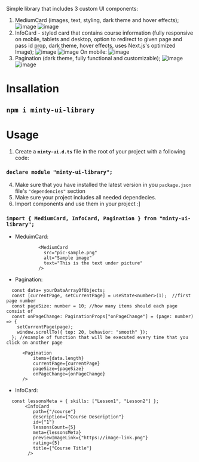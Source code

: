 Simple library that includes 3 custom UI components:

1. MediumCard (images, text, styling, dark theme and hover effects);
   ![image](https://github.com/Genesis-Front-End-School/clean-code-principes-pie3phobic/assets/115817261/0d089bfe-0346-4def-b16a-5930152f2f9d)
   ![image](https://github.com/Genesis-Front-End-School/clean-code-principes-pie3phobic/assets/115817261/308c6841-356c-482f-8e46-174ed1e5d580)
2. InfoCard - styled card that contains course information (fully responsive on mobile, tablets and desktop, option to redirect to given page and pass id prop, dark theme, hover effects, uses Next.js's optimized Image);
   ![image](https://github.com/Genesis-Front-End-School/clean-code-principes-pie3phobic/assets/115817261/01bd2ad6-16a0-4e95-b543-9cc890ba3ac5)
   ![image](https://github.com/Genesis-Front-End-School/clean-code-principes-pie3phobic/assets/115817261/a95ee3a7-9b14-49cb-9f2e-536ab7f985f2)
   On mobile:
   ![image](https://github.com/Genesis-Front-End-School/clean-code-principes-pie3phobic/assets/115817261/0cd4de42-0cae-4814-a54a-1a7d774e1fb8)
3. Pagination (dark theme, fully functional and customizable);
   ![image](https://github.com/Genesis-Front-End-School/clean-code-principes-pie3phobic/assets/115817261/7962a70c-1b69-42f8-9066-29e7eb6ae82d)
   ![image](https://github.com/Genesis-Front-End-School/clean-code-principes-pie3phobic/assets/115817261/047d4d05-4b30-442d-bf89-36641551f90d)

# Insallation

## `npm i minty-ui-library`

# Usage

1. Create a **`minty-ui.d.ts`** file in the root of your project with a following code:

### `declare module "minty-ui-library";`

4. Make sure that you have installed the latest version in you `package.json` file's `"dependencies"` section
5. Make sure your project includes all needed dependecies.
6. Import components and use them in your project :]

### `import { MediumCard, InfoCard, Pagination } from "minty-ui-library";`

- MeduimCard:

```
            <MediumCard
              src="pic-sample.png"
              alt="Sample image"
              text="This is the text under picture"
            />
```

- Pagination:

```
  const data= yourDataArrayOfObjects;
  const [currentPage, setCurrentPage] = useState<number>(1);  //first page number
  const pageSize: number = 10; //how many items should each page consist of
  const onPageChange: PaginationProps["onPageChange"] = (page: number) => {
    setCurrentPage(page);
    window.scrollTo({ top: 20, behavior: "smooth" });
  }; //example of function that will be executed every time that you click on another page

      <Pagination
          items={data.length}
          currentPage={currentPage}
          pageSize={pageSize}
          onPageChange={onPageChange}
      />
```

- InfoCard:

```
  const lessonsMeta = { skills: ["Lesson1", "Lesson2"] };
       <InfoCard
          path={"/course"}
          description={"Course Description"}
          id={"1"}
          lessonsCount={5}
          meta={lessonsMeta}
          previewImageLink={"https://image-link.png"}
          rating={5}
          title={"Course Title"}
        />
```
